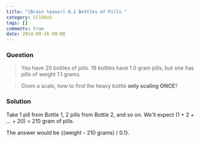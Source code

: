 ```yaml
---
title: "[Brain teaser] 6.1 Bottles of Pills "
category: CC150v5
tags: []
comments: true
date: 2014-09-16 00:00
---
```



### Question

> You have 20 bottles of pills. 19 bottles have 1.0 gram pills, but one has pills of weight 1.1 grams.

> Given a scale, how to find the heavy bottle **only scaling ONCE**?

### Solution

Take 1 pill from Bottle 1, 2 pills from Bottle 2, and so on. We'll expect (1 + 2 + ... + 20) = 210 gram of pills.

The answer would be {(weight - 210 grams) / 0.1}.
